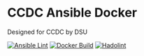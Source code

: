 # CCDC Ansible Docker

Designed for CCDC by DSU

[![Ansible Lint](https://github.com/dsiemienas03/ccdc-ansible/actions/workflows/ansible_lint.yml/badge.svg)](https://github.com/dsiemienas03/ccdc-ansible/actions/workflows/ansible_lint.yml)
[![Docker Build](https://github.com/dsiemienas03/CCDC-Ansible/actions/workflows/docker_release.yml/badge.svg)](https://github.com/dsiemienas03/CCDC-Ansible/actions/workflows/docker_release.yml)
[![Hadolint](https://github.com/dsiemienas03/CCDC-Ansible/actions/workflows/hadolint.yml/badge.svg)](https://github.com/dsiemienas03/CCDC-Ansible/actions/workflows/hadolint.yml)
